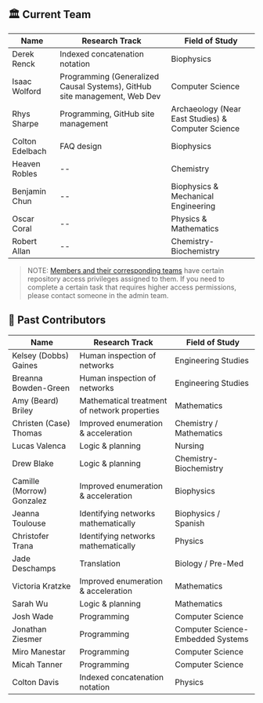 ## 🏛️ Current Team

| Name              | Research Track                      | Field of Study                                      |
|-------------------|--------------------------------------|-----------------------------------------------------|
| Derek Renck       | Indexed concatenation notation       | Biophysics                                          |
| Isaac Wolford     | Programming (Generalized Causal Systems), GitHub site management, Web Dev | Computer Science |
| Rhys Sharpe       | Programming, GitHub site management  | Archaeology (Near East Studies) & Computer Science |
| Colton Edelbach   | FAQ design                           | Biophysics                                          |
| Heaven Robles     | --                                   | Chemistry                                           |
| Benjamin Chun     | --                                   | Biophysics & Mechanical Engineering                |
| Oscar Coral       | --                                   | Physics & Mathematics                              |
| Robert Allan      | --                                   | Chemistry-Biochemistry                              |

> NOTE: [Members and their corresponding teams](https://github.com/orgs/sessieresearchatsau/teams) have certain repository access privileges assigned to them. If you need to complete a certain task that requires higher access permissions, please contact someone in the admin team.

## 📜 Past Contributors

| Name                      | Research Track                          | Field of Study                  |
|---------------------------|------------------------------------------|---------------------------------|
| Kelsey (Dobbs) Gaines     | Human inspection of networks             | Engineering Studies             |
| Breanna Bowden-Green     | Human inspection of networks             | Engineering Studies             |
| Amy (Beard) Briley        | Mathematical treatment of network properties | Mathematics                 |
| Christen (Case) Thomas    | Improved enumeration & acceleration      | Chemistry / Mathematics         |
| Lucas Valenca             | Logic & planning                         | Nursing                         |
| Drew Blake                | Logic & planning                         | Chemistry-Biochemistry          |
| Camille (Morrow) Gonzalez | Improved enumeration & acceleration      | Biophysics                      |
| Jeanna Toulouse           | Identifying networks mathematically      | Biophysics / Spanish            |
| Christofer Trana          | Identifying networks mathematically      | Physics                         |
| Jade Deschamps            | Translation                              | Biology / Pre-Med               |
| Victoria Kratzke          | Improved enumeration & acceleration      | Mathematics                     |
| Sarah Wu                  | Logic & planning                         | Mathematics                     |
| Josh Wade                 | Programming                              | Computer Science                |
| Jonathan Ziesmer          | Programming                              | Computer Science-Embedded Systems |
| Miro Manestar             | Programming                              | Computer Science                |
| Micah Tanner              | Programming                              | Computer Science                |
| Colton Davis              | Indexed concatenation notation           | Physics                         |